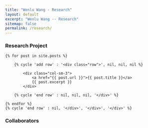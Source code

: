 ```yaml
---
title: "Wenlu Wang - Research"
layout: default
excerpt: "Wenlu Wang -- Research"
sitemap: false
permalink: /research/
---
```


### Research Project

<div class="container">

    {% for post in site.posts %}

        {% cycle 'add row' : '<div class="row">', nil, nil, nil %}

            <div class="col-sm-3">
                <a href="{{ post.url }}">{{ post.title }}</a>
                {{ post.excerpt }}
            </div>

        {% cycle 'end row' : nil, nil, nil, '</div>' %}

    {% endfor %}
    {% cycle 'end row' : nil, '</div>', '</div>', '</div>' %}

</div>

### Collaborators



<!--
<center><figure class="fourth">
  <img src="{{ site.url }}{{ site.baseurl }}/images/" style="width: 150px">
  <img src="{{ site.url }}{{ site.baseurl }}/images/" style="width: 150px">
  <img src="{{ site.url }}{{ site.baseurl }}/images/" style="width: 150px">
  <img src="{{ site.url }}{{ site.baseurl }}/images/" style="width: 150px">
</figure></center>
-->
